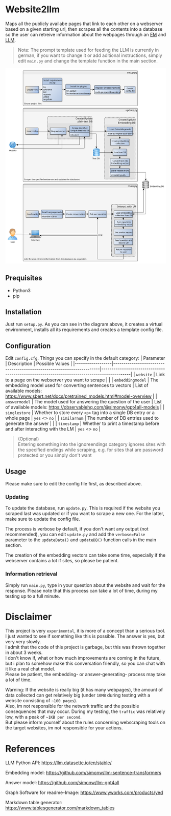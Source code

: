# Website2llm
Maps all the publicly availabe pages that link to each other on a webserver based on a given starting url, then scrapes all the contents into a database so the user can retreive information about the webpages through an [EM](https://en.wikipedia.org/wiki/Word_embedding) and [LLM](https://en.wikipedia.org/wiki/Large_language_model).

> Note: The prompt template used for feeding the LLM is currently in german, if you want to change it or add aditional instructions, simply edit `main.py` and change the template function in the main section.

![Workflow](/images/website2llm_workflow.svg)

## Prequisites
* Python3
* pip

## Installation
Just run `setup.py`. As you can see in the diagram above, it creates a virtual environment, installs all its requirements and creates a template config file.

## Configuration
Edit `config.cfg`. Things you can specify in the default category:
| Parameter        | Description                                                           | Possible Values                                                                            |
|------------------|-----------------------------------------------------------------------|--------------------------------------------------------------------------------------------|
| `website`        | Link to a page on the webserver you want to scrape                    |                                                                                            |
| `embeddingmodel` | The embedding model used for converting sentences to vectors          | List of available models: https://www.sbert.net/docs/pretrained_models.html#model-overview |
| `answermodel`    | The model used for answering the question of the user                 | List of available models: https://observablehq.com/@simonw/gpt4all-models                  |
| `singlestore`    | Whether to store every `<p>` tag into a single DB entry or a whole page | `yes` <> `no`                                                                              |
| `similarnum`     | The number of DB entries used to generate the answer                  |                                                                                            |
| `timestamp`      | Whether to print a timestamp before and after interacting with the LM | `yes` <> `no`                                                                              |

> (Optional) \
Entering something into the ignoreendings category ignores sites with the specified endings while scraping, e.g. for sites that are password protected or you simply don't want

## Usage
Please make sure to edit the config file first, as described above.
### Updating
To update the database, run `update.py`. This is required if the website you scraped last was updated or if you want to scrape a new one. For the latter, make sure to update the config file.

The process is verbose by default, if you don't want any output (not recommended), you can edit `update.py` and add the `verbose=False` parameter to the `updateData()` and `updateDB()` function calls in the main section.

The creation of the embedding vectors can take some time, especially if the webserver contains a lot if sites, so please be patient.

### Information retrieval
Simply run `main.py`, type in your question about the website and wait for the response. Please note that this process can take a lot of time, during my testing up to a full minute.

# Disclaimer
This project is very `experimental`, it is more of a concept than a serious tool. I just wanted to see if something like this is possible. The answer is yes, but very very slowly. \
I admit that the code of this project is garbage, but this was thrown together in about 3 weeks. \
I don't know if, what or how much improvements are coming in the future, but i plan to somehow make this conversation friendly, so you can chat with it like a real chat model. \
Please be patient, the embedding- or answer-generating- process may take a lot of time.

Warning: If the website is really big (it has many webpages), the amount of data collected can get relatively big (under `10MB` during testing with a website consisting of `~100 pages`). \
Also, im not responsible for the network traffic and the possible consequences that may occur. During my testing, the `traffic` was relatively low, with a peak of `~1KB per second`. \
But please inform yourself about the rules concerning webscraping tools on the target websites, im not responsible for your actions.

# References
LLM Python API: https://llm.datasette.io/en/stable/

Embedding model: https://github.com/simonw/llm-sentence-transformers

Answer model: https://github.com/simonw/llm-gpt4all

Graph Software for readme-Image: https://www.yworks.com/products/yed

Markdown table generator: https://www.tablesgenerator.com/markdown_tables
